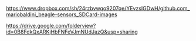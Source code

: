 https://www.dropbox.com/sh/24rzbvwqo9207qe/YEvzsIGDwH/github.com_mariobaldini_beagle-sensors_SDCard-images

https://drive.google.com/folderview?id=0B8FdkQxARKjHbFNFeVJmNUdJazQ&usp=sharing
